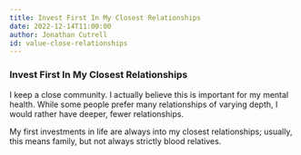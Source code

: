 ```yaml
---
title: Invest First In My Closest Relationships
date: 2022-12-14T11:00:00
author: Jonathan Cutrell
id: value-close-relationships
---
```


### Invest First In My Closest Relationships

I keep a close community. I actually believe this is important for my mental health. While some people prefer many relationships of varying depth, I would rather have deeper, fewer relationships.

My first investments in life are always into my closest relationships; usually, this means family, but not always strictly blood relatives.
